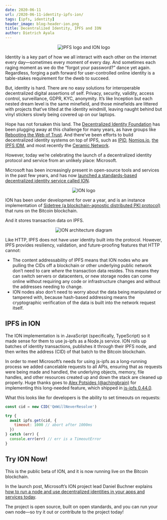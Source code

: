 ```yaml
---
date: 2020-06-11
url: /2020-06-11-identity-ipfs-ion/
tags: [ipfs, identity]
header_image: blog-header-ion.png
title: Decentralized Identity, IPFS and ION
author: Dietrich Ayala
---
```


<p style="text-align: center;">
  <img src="../header_images/blog-header-ion.png" alt="IPFS logo and ION logo">
</p>

Identity is a key part of how we all interact with each other on the internet every day—sometimes every moment of every day. And sometimes each raging moment as we do the “forgot your password?” dance yet again. Regardless, forging a path forward for user-controlled online identity is a table-stakes requirement for the dweb to succeed.

But, identity is hard. There are no easy solutions for interoperable decentralized digital assertions of self. Privacy, security, validity, access control, surveillance, GDPR, KYC, anonymity. It’s like Inception but each nested dream level is the same minefield, and those minefields are littered with projects that’ve tilted at the identity windmill, leaving naught behind but vinyl stickers slowly being covered up on our laptops.

Hope has not forsaken this land. The [Decentralized Identity Foundation](https://identity.foundation/) has been plugging away at this challenge for many years, as have groups like [Rebooting the Web of Trust](https://www.weboftrust.info/). And there’ve been efforts to build decentralized identity systems on top of IPFS, such as [IPID](https://github.com/johnnycrunch/ipid), [Nomios.io](https://nomios.io/), [the IPFS IDM](https://github.com/ipfs-shipyard/pm-idm), and most recently the [Ceramic Network](https://www.ceramic.network/).

However, today we’re celebrating the launch of a decentralized identity protocol and service from an unlikely place: Microsoft.

Microsoft has been increasingly present in open-source tools and services in the past few years, and has now [launched a standards-based decentralized identity service called ION](https://techcommunity.microsoft.com/t5/identity-standards-blog/ion-booting-up-the-network/ba-p/1441552).

<p style="text-align: center;">
  <img src="../img/099-identity-ipfs-ion/ion-logo.png" alt="ION logo">
</p>

ION has been under development for over a year, and is an instance implementation of [Sidetree (a blockchain-agnostic distributed PKI protocol)](https://github.com/decentralized-identity/sidetree) that runs on the Bitcoin blockchain.

And it stores transaction data on IPFS.

<p style="text-align: center;">
  <img src="../img/099-identity-ipfs-ion/ion-architecture.png" alt="ION architecture diagram">
</p>

Like HTTP, IPFS does not have user identity built into the protocol. However, IPFS provides resiliency, validation, and future-proofing features that HTTP cannot:

* The content addressability of IPFS means that ION nodes who are pulling the CIDs off a blockchain or other underlying public network don’t need to care *where* the transaction data resides. This means they can switch servers or datacenters, or new storage nodes can come online without requiring any code or infrastructure changes and without the addresses needing to change.
* ION nodes also don’t need to worry about the data being manipulated or tampered with, because hash-based addressing means the cryptographic verification of the data is built into the network request itself.

## IPFS in ION

The ION implementation is in JavaScript (specifically, TypeScript) so it made sense for them to use js-ipfs as a Node.js service. ION rolls up batches of identity transactions, publishes it through their IPFS node, and then writes the address (CID) of that batch to the Bitcoin blockchain.

In order to meet Microsoft’s needs for using js-ipfs as a long-running process we added cancelable requests to all APIs, ensuring that as requests were being made and handled, the underlying objects, memory, file handles, and other resources created up and down the stack are cleaned up properly. Huge thanks goes to [Alex Potsides (@achingbrain)](https://github.com/achingbrain) for implementing this long-needed feature, which shipped in [js-ipfs 0.44.0](https://blog.ipfs.io/2020-05-21-js-ipfs-0-44/).

What this looks like for developers is the ability to set timeouts on requests:

```javascript
const cid = new CID('QmWillNeverResolve')

try {
  await ipfs.get(cid, {
    timeout: 1000 // abort after 1000ms
  })
} catch (err) {
  console.err(err) // err is a TimeoutError
}
```

## Try ION Now!

This is the public beta of ION, and it is now running live on the Bitcoin blockchain.

In the launch post, Microsoft’s ION project lead Daniel Buchner explains [how to run a node and use decentralized identities in your apps and services today](https://techcommunity.microsoft.com/t5/identity-standards-blog/ion-booting-up-the-network/ba-p/1441552).

The project is open source, built on open standards, and you can run your own node—so try it out or contribute to the project today!
